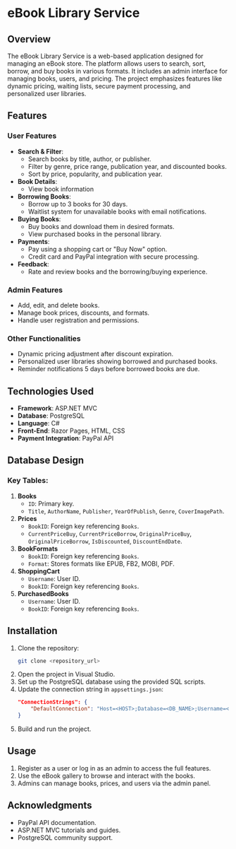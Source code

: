 # eBook Library Service

## Overview
The eBook Library Service is a web-based application designed for managing an eBook store. The platform allows users to search, sort, borrow, and buy books in various formats. It includes an admin interface for managing books, users, and pricing. The project emphasizes features like dynamic pricing, waiting lists, secure payment processing, and personalized user libraries.

## Features

### **User Features**
- **Search & Filter**:
  - Search books by title, author, or publisher.
  - Filter by genre, price range, publication year, and discounted books.
  - Sort by price, popularity, and publication year.
- **Book Details**:
  - View book information
- **Borrowing Books**:
  - Borrow up to 3 books for 30 days.
  - Waitlist system for unavailable books with email notifications.
- **Buying Books**:
  - Buy books and download them in desired formats.
  - View purchased books in the personal library.
- **Payments**:
  - Pay using a shopping cart or "Buy Now" option.
  - Credit card and PayPal integration with secure processing.
- **Feedback**:
  - Rate and review books and the borrowing/buying experience.

### **Admin Features**
- Add, edit, and delete books.
- Manage book prices, discounts, and formats.
- Handle user registration and permissions.

### **Other Functionalities**
- Dynamic pricing adjustment after discount expiration.
- Personalized user libraries showing borrowed and purchased books.
- Reminder notifications 5 days before borrowed books are due.

## Technologies Used
- **Framework**: ASP.NET MVC
- **Database**: PostgreSQL
- **Language**: C#
- **Front-End**: Razor Pages, HTML, CSS
- **Payment Integration**: PayPal API

## Database Design
### Key Tables:
1. **Books**
   - `ID`: Primary key.
   - `Title`, `AuthorName`, `Publisher`, `YearOfPublish`, `Genre`, `CoverImagePath`.
2. **Prices**
   - `BookID`: Foreign key referencing `Books`.
   - `CurrentPriceBuy`, `CurrentPriceBorrow`, `OriginalPriceBuy`, `OriginalPriceBorrow`, `IsDiscounted`, `DiscountEndDate`.
3. **BookFormats**
   - `BookID`: Foreign key referencing `Books`.
   - `Format`: Stores formats like EPUB, FB2, MOBI, PDF.
4. **ShoppingCart**
   - `Username`: User ID.
   - `BookID`: Foreign key referencing `Books`.
5. **PurchasedBooks**
   - `Username`: User ID.
   - `BookID`: Foreign key referencing `Books`.

## Installation
1. Clone the repository:
   ```bash
   git clone <repository_url>
   ```
2. Open the project in Visual Studio.
3. Set up the PostgreSQL database using the provided SQL scripts.
4. Update the connection string in `appsettings.json`:
   ```json
   "ConnectionStrings": {
       "DefaultConnection": "Host=<HOST>;Database=<DB_NAME>;Username=<USER>;Password=<PASSWORD>;"
   }
   ```
5. Build and run the project.

## Usage
1. Register as a user or log in as an admin to access the full features.
2. Use the eBook gallery to browse and interact with the books.
3. Admins can manage books, prices, and users via the admin panel.


## Acknowledgments
- PayPal API documentation.
- ASP.NET MVC tutorials and guides.
- PostgreSQL community support.
